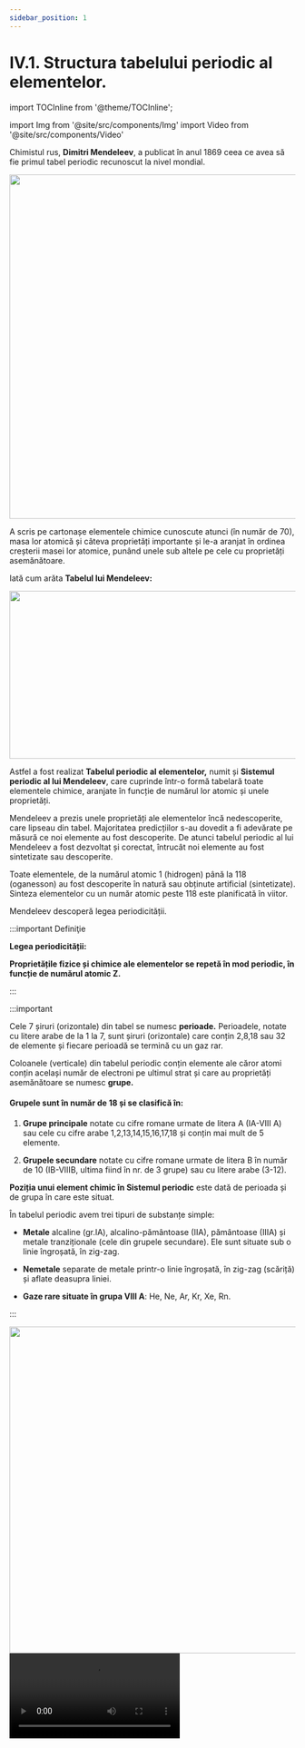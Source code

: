 ```yaml
---
sidebar_position: 1
---
```


# IV.1. Structura tabelului periodic al elementelor.



import TOCInline from '@theme/TOCInline';

<TOCInline toc={toc} />



import Img from '@site/src/components/Img'
import Video from '@site/src/components/Video'




Chimistul rus, **Dimitri Mendeleev**, a publicat în anul 1869 ceea ce avea să fie primul tabel periodic recunoscut la nivel mondial. 



<Img className="img-responsive4" src="chimie/clasa7/capitolul4/4_1_Poza1_PozaMendeleev_vers2.jpg" lazy={false} width="1000" height="607" />

A scris pe cartonașe elementele chimice cunoscute atunci (în număr de 70), masa lor atomică și câteva proprietăți importante și le-a aranjat în ordinea creșterii masei lor atomice, punând unele sub altele pe cele cu proprietăți asemănătoare. 

Iată cum arăta **Tabelul lui Mendeleev:**

<Img className="img-responsive4" src="chimie/clasa7/capitolul4/4_1_Poza2_PozaTabeluluiInitialAlLuiMendeleev_vers2.jpg" lazy={false} width="1000" height="296" />




Astfel a fost realizat **Tabelul periodic al elementelor,** numit și **Sistemul periodic al lui Mendeleev**, care cuprinde într-o formă tabelară toate elementele chimice, aranjate în funcție de numărul lor atomic și unele proprietăți.
 
Mendeleev a prezis unele proprietăți ale elementelor încă nedescoperite, care lipseau din tabel. Majoritatea predicțiilor s-au dovedit a fi adevărate pe măsură ce noi elemente au fost descoperite. De atunci tabelul periodic al lui Mendeleev a fost dezvoltat și corectat, întrucât noi elemente au fost sintetizate sau descoperite.
 
Toate elementele, de la numărul atomic 1 (hidrogen) până la 118 (oganesson) au fost descoperite în natură sau obținute artificial (sintetizate). Sinteza elementelor cu un număr atomic peste 118 este planificată în viitor.

 
Mendeleev descoperă legea periodicității. 


:::important Definiţie

**Legea periodicității:** 

**Proprietățile fizice și chimice ale elementelor se repetă în mod periodic, în funcție de numărul atomic Z.**



:::


:::important

Cele 7 șiruri (orizontale) din tabel se numesc **perioade.** Perioadele, notate cu litere arabe de la 1 la 7, sunt șiruri (orizontale) care conțin 2,8,18 sau 32 de elemente și fiecare perioadă se termină cu un gaz rar.

Coloanele (verticale) din tabelul periodic conțin elemente ale căror atomi conțin același număr de electroni pe ultimul strat și care au proprietăți asemănătoare se numesc **grupe.**


#### Grupele sunt în număr de 18 și se clasifică în:

1)	**Grupe principale** notate cu cifre romane urmate de litera A (IA-VIII A) sau cele cu cifre arabe 1,2,13,14,15,16,17,18 și conțin mai mult de 5 elemente.

2)	**Grupele secundare** notate cu cifre romane urmate de litera B în număr de 10 (IB-VIIIB, ultima fiind în nr. de 3 grupe) sau cu litere arabe (3-12).



**Poziția unui element chimic în Sistemul periodic** este dată de perioada și de grupa în care este situat.

În tabelul periodic avem trei tipuri de substanțe simple:
- **Metale** alcaline (gr.IA), alcalino-pământoase (IIA), pământoase (IIIA) și metale tranziționale (cele din grupele secundare). Ele sunt situate sub o linie îngroșată, în zig-zag.

- **Nemetale** separate de metale printr-o linie îngroșată, în zig-zag (scăriță) și aflate deasupra liniei.


- **Gaze rare situate în grupa VIII A**: He, Ne, Ar, Kr, Xe, Rn.



:::



<Img className="img-responsive4" src="chimie/clasa7/capitolul4/4_1_Poza3_PozaTabeluluiPeriodicAlElementelor_vers2.jpg" width="1000" height="576" />




<Video src="https://www.youtube.com/embed/eg4LNOPWZkE" />


<br></br>
<br></br>



:::caution Temă

**Observă Tabelul periodic și răspunde la următoarele întrebări :**


1)	Care dintre elementele H, Cu, Mg, C, I, Na fac parte din perioada a 3-a?

2)	Care este legea după care s-a stabilit poziția elementelor în acest Tabel?

3)	Denumește metalele alcaline și nemetalele din grupa a VII A .

4)	Care este poziția în Sistemul periodic al următoarelor elemente: H, K, O, Al, F, Cu ?



5) Completează spațiile libere:

a) Savantul rus Mendeleev aranjează unele sub altele elemente cu ..................................................

b) Același șir (orizontal) cuprinde elementele chimice în ordinea crescătoare a ..................................................

c)	Tabelul periodic conține un număr de ........coloane, numite................... și un număr de ........ șiruri, numite ...............................




:::


<br></br>
<br></br>


